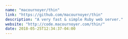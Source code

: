 ```yaml
---
name: "macournoyer/thin"
link: "https://github.com/macournoyer/thin"
description: "A very fast & simple Ruby web server."
website: "http://code.macournoyer.com/thin/"
date: 2018-05-25T12:34:37-04:00
---
```


